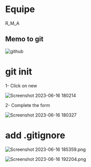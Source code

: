 # Equipe
R_M_A

## Memo to git

![github](https://github.com/AbdellatifOuaadoud/Equipe/assets/108677871/45af9ada-2d93-4048-8025-f44b82caeab7)

# git init

1- Click on new 

![Screenshot 2023-06-16 180214](https://github.com/AbdellatifOuaadoud/Equipe/assets/123514467/ae993ce7-49d9-4f5d-bb8c-4b4672759ef3)

2- Complete the form

![Screenshot 2023-06-16 180327](https://github.com/AbdellatifOuaadoud/Equipe/assets/123514467/cc6d49bc-15d3-4c0b-a1f9-b54cbbadc261)

# add .gitignore

![Screenshot 2023-06-16 185359.png](..%2F..%2F..%2F..%2F..%2FPictures%2FScreenshots%2FScreenshot%202023-06-16%20185359.png)


![Screenshot 2023-06-16 192204.png](..%2F..%2F..%2F..%2F..%2FPictures%2FScreenshots%2FScreenshot%202023-06-16%20192204.png)
